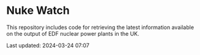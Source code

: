 # Nuke Watch

This repository includes code for retrieving the latest information available on the output of EDF nuclear power plants in the UK.

Last updated: 2024-03-24 07:07
